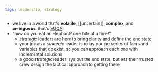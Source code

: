```yaml
---
tags: leadership, strategy
---
```


- we live in a world that's **volatile**,  [[uncertain]], **complex**, and **ambiguous**. that's [VUCA](https://hbr.org/2014/01/what-vuca-really-means-for-you)!
- "how do you eat an elephant? one bite at a time!"
	- _strategic_ leaders are here to bring clarity and define the end state
	- your job as a _strategic_ leader is to lay out the series of facts and variables that do exist, so you can approach each one with incremental solutions
	- a good *strategic* leader lays out the end state, but lets their trusted crew design the tactical approach to getting there